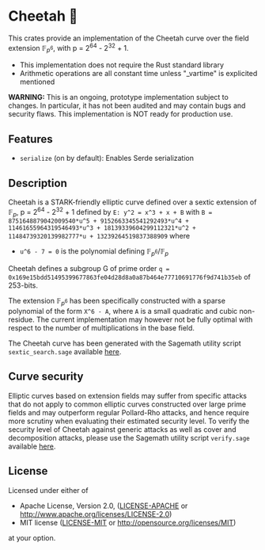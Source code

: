 # Cheetah 🐆

This crates provide an implementation of the Cheetah curve over the field extension $\mathbb{F}_{p^6}$, with p = 2<sup>64</sup> - 2<sup>32</sup> + 1.

* This implementation does not require the Rust standard library
* Arithmetic operations are all constant time unless "_vartime" is explicited mentioned

**WARNING:** This is an ongoing, prototype implementation subject to changes. In particular, it has not been audited and may contain bugs and security flaws. This implementation is NOT ready for production use.

## Features

* `serialize` (on by default): Enables Serde serialization

## Description

Cheetah is a STARK-friendly elliptic curve defined over a sextic extension of $\mathbb{F}_p$, p = 2<sup>64</sup> - 2<sup>32</sup> + 1 defined by
`E: y^2 = x^3 + x + B` with 
`B = 8751648879042009540*u^5 + 9152663345541292493*u^4 + 11461655964319546493*u^3 + 18139339604299112321*u^2 + 11484739320139982777*u + 13239264519837388909`
where
- `u^6 - 7 = 0` is the polynomial defining $\mathbb{F}_{p^6} / \mathbb{F}_p$

Cheetah defines a subgroup G of prime order `q = 0x169e15bdd51495399677863fe04d28d8a0a87b464e77710691776f9d741b35eb` of 253-bits.

The extension $\mathbb{F}_{p^6}$ has been specifically constructed with a sparse polynomial of the form `X^6 - A`, where `A` is a small quadratic and cubic non-residue. The current implementation may however not be fully optimal with respect to the number of multiplications in the base field.

The Cheetah curve has been generated with the Sagemath utility script `sextic_search.sage` available [here](https://github.com/Toposware/cheetah_evidence).


## Curve security

Elliptic curves based on extension fields may suffer from specific attacks that do not apply to common elliptic curves constructed over large prime fields and may outperform regular Pollard-Rho attacks, and hence require more scrutiny when evaluating their estimated security level. To verify the security level
of Cheetah against generic attacks as well as cover and decomposition attacks, please use the Sagemath utility script `verify.sage` available
[here](https://github.com/Toposware/cheetah_evidence).

## License

Licensed under either of

 * Apache License, Version 2.0, ([LICENSE-APACHE](LICENSE-APACHE) or http://www.apache.org/licenses/LICENSE-2.0)
 * MIT license ([LICENSE-MIT](LICENSE-MIT) or http://opensource.org/licenses/MIT)

at your option.
